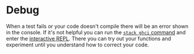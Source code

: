 # Debug

When a test fails or your code doesn't compile there will be an error shown in the console. If it's not helpful you can run the [`stack ghci` command][docs-stack-ghci] and enter the [interactive REPL][docs-ghci]. There you can try out your functions and experiment until you understand how to correct your code.

[docs-stack-ghci]: https://docs.haskellstack.org/en/stable/ghci/
[docs-ghci]: https://downloads.haskell.org/~ghc/latest/docs/html/users_guide/ghci.html
